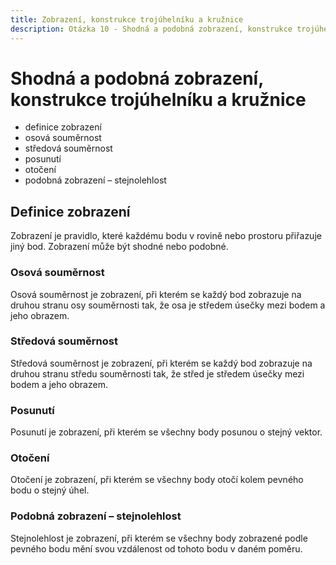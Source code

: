 ```yaml
---
title: Zobrazení, konstrukce trojúhelníku a kružnice
description: Otázka 10 - Shodná a podobná zobrazení, konstrukce trojúhelníku a kružnice
---
```


# **Shodná a podobná zobrazení, konstrukce trojúhelníku a kružnice**

- definice zobrazení
- osová souměrnost
- středová souměrnost
- posunutí
- otočení
- podobná zobrazení – stejnolehlost

## **Definice zobrazení**

Zobrazení je pravidlo, které každému bodu v rovině nebo prostoru přiřazuje jiný bod. Zobrazení může být shodné nebo podobné.

### **Osová souměrnost**

Osová souměrnost je zobrazení, při kterém se každý bod zobrazuje na druhou stranu osy souměrnosti tak, že osa je středem úsečky mezi bodem a jeho obrazem.

### **Středová souměrnost**

Středová souměrnost je zobrazení, při kterém se každý bod zobrazuje na druhou stranu středu souměrnosti tak, že střed je středem úsečky mezi bodem a jeho obrazem.

### **Posunutí**

Posunutí je zobrazení, při kterém se všechny body posunou o stejný vektor.

### **Otočení**

Otočení je zobrazení, při kterém se všechny body otočí kolem pevného bodu o stejný úhel.

### **Podobná zobrazení – stejnolehlost**

Stejnolehlost je zobrazení, při kterém se všechny body zobrazené podle pevného bodu mění svou vzdálenost od tohoto bodu v daném poměru.
